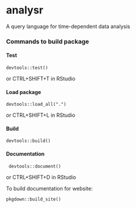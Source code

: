 # analysr
A query language for time-dependent data analysis

### Commands to build package

#### Test

```
devtools::test()
```
or CTRL+SHIFT+T in RStudio


#### Load package 

```
devtools::load_all(".")
```
or CTRL+SHIFT+L in RStudio

#### Build

```
devtools::build()
```

#### Documentation

```
 devtools::document()
```
or CTRL+SHIFT+D in RStudio

To build documentation for website:
```
pkgdown::build_site()
```